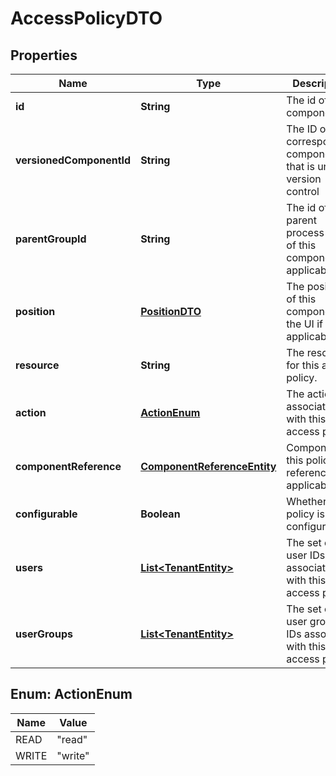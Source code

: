 
# AccessPolicyDTO

## Properties
Name | Type | Description | Notes
------------ | ------------- | ------------- | -------------
**id** | **String** | The id of the component. |  [optional]
**versionedComponentId** | **String** | The ID of the corresponding component that is under version control |  [optional]
**parentGroupId** | **String** | The id of parent process group of this component if applicable. |  [optional]
**position** | [**PositionDTO**](PositionDTO.md) | The position of this component in the UI if applicable. |  [optional]
**resource** | **String** | The resource for this access policy. |  [optional]
**action** | [**ActionEnum**](#ActionEnum) | The action associated with this access policy. |  [optional]
**componentReference** | [**ComponentReferenceEntity**](ComponentReferenceEntity.md) | Component this policy references if applicable. |  [optional]
**configurable** | **Boolean** | Whether this policy is configurable. |  [optional]
**users** | [**List&lt;TenantEntity&gt;**](TenantEntity.md) | The set of user IDs associated with this access policy. |  [optional]
**userGroups** | [**List&lt;TenantEntity&gt;**](TenantEntity.md) | The set of user group IDs associated with this access policy. |  [optional]


<a name="ActionEnum"></a>
## Enum: ActionEnum
Name | Value
---- | -----
READ | &quot;read&quot;
WRITE | &quot;write&quot;



